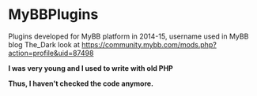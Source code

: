 # MyBBPlugins
Plugins developed for MyBB platform in 2014-15, username used in MyBB blog The_Dark look at https://community.mybb.com/mods.php?action=profile&uid=87498

<b>I was very young and I used to write with old PHP</b>

<b>Thus, I haven't checked the code anymore.</b>

